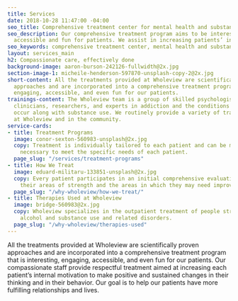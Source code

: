 ```yaml
---
title: Services
date: 2018-10-28 11:47:00 -04:00
seo_title: Comprehensive treatment center for mental health and substance abuse NY
seo_description: Our comprehensive treatment program aims to be interesting, engaging,
  accessible and fun for patients. We assist in increasing patients’ internal motivation.
seo_keywords: comprehensive treatment center, mental health and substance abuse ny
layout: services_main
h2: Compassionate care, effectively done
background-image: aaron-burson-242126-fullwidth@2x.jpg
section-image-1: micheile-henderson-597870-unsplash-copy-2@2x.jpg
short-content: All the treatments provided at Wholeview are scientifically proven
  approaches and are incorporated into a comprehensive treatment program that is interesting,
  engaging, accessible, and even fun for our patients.
trainings-content: The Wholeview team is a group of skilled psychologists who are
  clinicians, researchers, and experts in addiction and the conditions that commonly
  occur along with substance use. We routinely provide a variety of trainings both
  at Wholeview and in the community.
service-cards:
- title: Treatment Programs
  image: conor-sexton-560983-unsplash@2x.jpg
  copy: Treatment is individually tailored to each patient and can be modified as
    necessary to meet the specific needs of each patient.
  page_slug: "/services/treatment-programs"
- title: How We Treat
  image: eduard-militaru-133851-unsplash@2x.jpg
  copy: Every patient participates in an initial comprehensive evaluation to determine
    their areas of strength and the areas in which they may need improvement and support.
  page_slug: "/why-wholeview/how-we-treat/"
- title: Therapies Used at Wholeview
  image: bridge-560983@2x.jpg
  copy: Wholeview specializes in the outpatient treatment of people struggling with
    alcohol and substance use and related disorders.
  page_slug: "/why-wholeview/therapies-used"
---
```


All the treatments provided at Wholeview are scientifically proven approaches and are incorporated into a comprehensive treatment program that is interesting, engaging, accessible, and even fun for our patients.  Our compassionate staff provide respectful treatment aimed at increasing each patient’s internal motivation to make positive and sustained changes in their thinking and in their behavior.  Our goal is to help our patients have more fulfilling relationships and lives.
